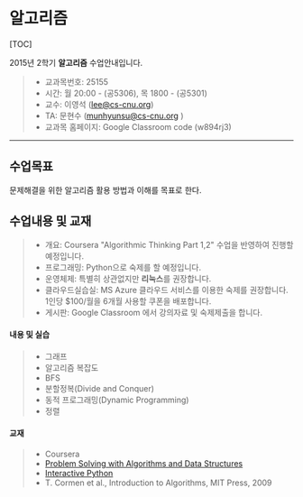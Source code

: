
알고리즘
===================

[TOC]


2015년 2학기 **알고리즘** 수업안내입니다.

> - 교과목번호: 25155
> - 시간: 월 20:00 - (공5306), 목 1800 - (공5301)
> - 교수: 이영석 (lee@cs-cnu.org)
> - TA: 문현수 (munhyunsu@cs-cnu.org )
> - 교과목 홈페이지: Google Classroom code (w894rj3)


----------


수업목표
-------------

문제해결을 위한 알고리즘 활용 방법과 이해를 목표로 한다. 


수업내용 및 교재
--------------------

> - 개요: Coursera "Algorithmic Thinking Part 1,2" 수업을 반영하여 진행할 예정입니다. 
> - 프로그래밍: Python으로 숙제를 할 예정입니다.
> - 운영체제: 특별히 상관없지만 **리눅스**를 권장합니다.
> - 클라우드실습실: MS Azure 클라우드 서비스를 이용한 숙제를 권장합니다. 1인당 $100/월을 6개월 사용할 쿠폰을 배포합니다.
> - 게시판: Google Classroom 에서 강의자료 및 숙제제출을 합니다.

#### 내용 및 실습
> - 그래프 
> - 알고리즘 복잡도
> - BFS
> - 분할정복(Divide and Conquer)
> - 동적 프로그래밍(Dynamic Programming)
> - 정렬

#### 교재
> - Coursera 
> - [Problem Solving with Algorithms and Data Structures](http://interactivepython.org/runestone/static/pythonds/index.html)
> - [Interactive Python](http://interactivepython.org/runestone/default/user/login?_next=/runestone/default/index)
> - T. Cormen et al., Introduction to Algorithms, MIT Press, 2009


